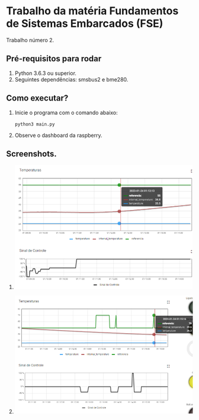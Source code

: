 # Trabalho da matéria Fundamentos de Sistemas Embarcados (FSE)

Trabalho número 2.

## Pré-requisitos para rodar

1. Python 3.6.3 ou superior.
2. Seguintes dependências: smsbus2 e bme280.

## Como executar?

1. Inicie o programa com o comando abaixo:

   ```
   python3 main.py
   ```

2. Observe o dashboard da raspberry.

## Screenshots.

1. ![img1](./imgs/img1.png)

2. ![img2](./imgs/img2.png)

